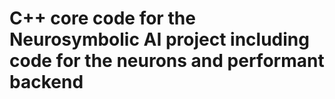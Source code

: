 # C++ core code for the Neurosymbolic AI project including code for the neurons and performant backend
